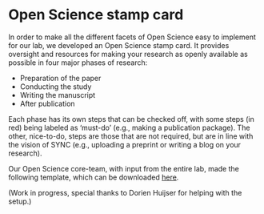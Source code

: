 # Open Science stamp card

In order to make all the different facets of Open Science easy to implement for our lab, we developed an Open Science stamp card. It provides oversight and resources for making your research as openly available as possible in four major phases of research:
<ul>
    <li>Preparation of the paper</li>
    <li>Conducting the study</li>
    <li>Writing the manuscript</li>
    <li>After publication</li>
</ul>
Each phase has its own steps that can be checked off, with some steps (in red) being labeled as ‘must-do’ (e.g., making a publication package). The other, nice-to-do, steps are those that are not required, but are in line with the vision of SYNC (e.g., uploading a preprint or writing a blog on your research). 

Our Open Science core-team, with input from the entire lab, made the following template, which can be downloaded [here](docs/img/sync_stempelkaart_202209.xlsm).

(Work in progress, special thanks to Dorien Huijser for helping with the setup.)
